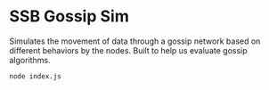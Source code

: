 # SSB Gossip Sim

Simulates the movement of data through a gossip network based on different behaviors by the nodes.
Built to help us evaluate gossip algorithms.

```
node index.js
```